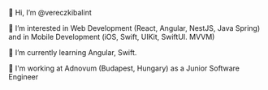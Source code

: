 👋 Hi, I’m @vereczkibalint

👀 I’m interested in Web Development (React, Angular, NestJS, Java Spring) and in Mobile Development (iOS, Swift, UIKit, SwiftUI. MVVM)

🌱 I’m currently learning Angular, Swift.

💼 I'm working at Adnovum (Budapest, Hungary) as a Junior Software Engineer
